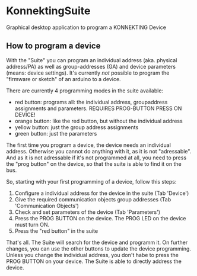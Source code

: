 # KonnektingSuite
Graphical desktop application to program a KONNEKTING Device



## How to program a device

With the "Suite" you can program an individual address (aka. physical address/PA) as well as group-addresses (GA) and device parameters (means: device settings). It's currently *not* possible to program the "firmware or sketch" of an arduino to a device. 

There are currently 4 programming modes in the suite available:

* red button: programs all: the individual address, groupaddress assignments and parameters. REQUIRES PROG-BUTTON PRESS ON DEVICE!
* orange button: like the red button, but without the individual address
* yellow button: just the group address assignments
* green button: just the parameters

The first time you program a device, the device needs an individual address. Otherwise you cannot do anything with it, as it is not "adressable". And as it is not adressable if it's not programmed at all, you need to press the "prog button" on the device, so that the suite is able to find it on the bus.

So, starting with your first programming of a device, follow this steps:

1. Configure a individual address for the device in the suite (Tab 'Device')
2. Give the required communication objects group addresses (Tab 'Communication Objects')
3. Check and set parameters of the device (Tab 'Parameters')
4. Press the PROG BUTTON on the device. The PROG LED on the device must turn ON.
5. Press the "red button" in the suite

That's all. The Suite will search for the device and programm it.
On further changes, you can use the other buttons to update the device programming. Unless you change the individual address, you don't habe to press the PROG BUTTON on your device. The Suite is able to directly address the device.


